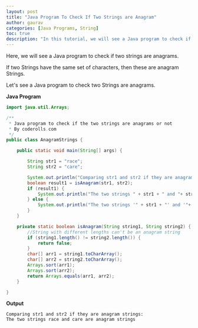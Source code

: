```yaml
---
layout: post  
title: "Java Program To Check If Two Strings are Anagram"  
author: gaurav  
categories: [Java Programs, String]  
toc: true
description: "In this tutorial, we will see a Java program to check if two strings are anagrams."
---
```


Here, we will see a Java program to check if two strings are anagrams.

If two Strings have the same set of characters, then these are anagram Strings.

Let's see a Java program to check two Strings are anagrams.

**Java Program**

```java
import java.util.Arrays;

/**
 * Java program to check if the two strings are anagrams or not
 * By coderolls.com
 */
public class AnagramStrings {

    public static void main(String[] args) {

        String str1 = "race";
        String str2 = "care";

        System.out.println("Comparing str1 and str2 if they are anagram strings: ");
        boolean result1 = isAnagram(str1, str2);
        if (result1) {
            System.out.println("The two strings " + str1 + " and "+ str2 + " are anagram strings");
        } else {
            System.out.println("The two strings '" + str1 + "' and '"+ str2 + "'  are not anagram strings");
        }
    }

    private static boolean isAnagram(String string1, String string2) {
        //String with different lengths can't be an anagram string
        if (string1.length() != string2.length()) {
            return false;
        }
        char[] arr1 = string1.toCharArray();
        char[] arr2 = string2.toCharArray();
        Arrays.sort(arr1);
        Arrays.sort(arr2);
        return Arrays.equals(arr1, arr2);
    }

}
```

**Output**

```
Comparing str1 and str2 if they are anagram strings: 
The two strings race and care are anagram strings
```
